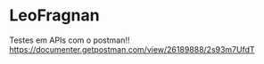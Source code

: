 # LeoFragnan
Testes em APIs com o postman!! 
https://documenter.getpostman.com/view/26189888/2s93m7UfdT
